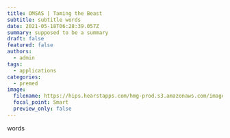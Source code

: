 ```yaml
---
title: OMSAS | Taming the Beast
subtitle: subtitle words
date: 2021-05-18T06:28:39.057Z
summary: supposed to be a summary
draft: false
featured: false
authors:
  - admin
tags:
  - applications
categories:
  - premed
image:
  filename: https://hips.hearstapps.com/hmg-prod.s3.amazonaws.com/images/dog-puppy-on-garden-royalty-free-image-1586966191.jpg?crop=1.00xw:0.669xh;0,0.190xh&resize=1200:*
  focal_point: Smart
  preview_only: false
---
```

words